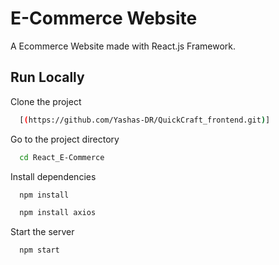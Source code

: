 # E-Commerce Website

A Ecommerce Website made with React.js Framework.



## Run Locally

Clone the project

```bash
  [(https://github.com/Yashas-DR/QuickCraft_frontend.git)]
```

Go to the project directory

```bash
  cd React_E-Commerce
```

Install dependencies

```bash
  npm install
```
```bash
  npm install axios
```
Start the server

```bash
  npm start
```




